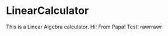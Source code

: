 # LinearCalculator
<html>
<body>
This is a Linear Algebra calculator.
Hi! From Papa!
Test!
rawrrawr
</body>
</html>
